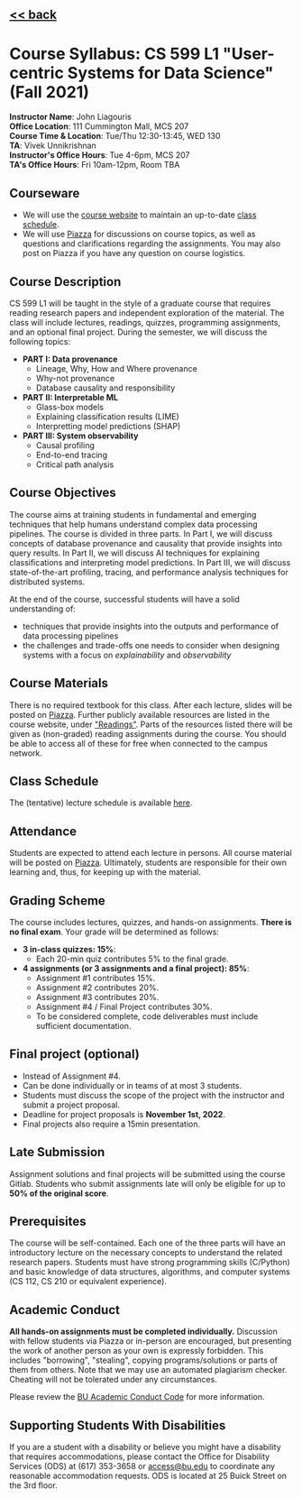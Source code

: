 ## [<< back](./index.html)

# Course Syllabus: CS 599 L1 "User-centric Systems for Data Science" (Fall 2021)

**Instructor Name**: John Liagouris  
**Office Location**: 111 Cummington Mall, MCS 207 <br />
**Course Time & Location**:	Tue/Thu 12:30-13:45, WED 130  
**TA**: Vivek Unnikrishnan <br />
**Instructor's Office Hours**: Tue 4-6pm, MCS 207 <br />
**TA's Office Hours**: Fri 10am-12pm, Room TBA

## Courseware
- We will use the [course website](https://jliagouris.github.io/UCDS/) to maintain an up-to-date [class schedule](https://jliagouris.github.io/UCDS/lectures.html).
- We will use [Piazza](https://piazza.com/bu/fall2022/cs599l1/home) for discussions on course topics, as well as questions and clarifications regarding the assignments. You may also post on Piazza if you have any question on course logistics.

## Course Description
CS 599 L1 will be taught in the style of a graduate course that requires reading research papers and independent exploration of the material.
The class will include lectures, readings, quizzes, programming assignments, and an optional final project.
During the semester, we will discuss the following topics:

- **PART I: Data provenance**
  - Lineage, Why, How and Where provenance
  - Why-not provenance
  - Database causality and responsibility
- **PART II: Interpretable ML** 
  - Glass-box models
  - Explaining classification results (LIME)
  - Interpretting model predictions (SHAP)
- **PART III: System observability**
  - Causal profiling
  - End-to-end tracing
  - Critical path analysis

## Course Objectives
The course aims at training students in fundamental and emerging techniques that help humans understand complex data processing pipelines.
The course is divided in three parts. In Part I, we will discuss concepts of database provenance and causality that provide insights into query results. 
In Part II, we will discuss AI techniques for explaining classifications and interpreting model predictions. 
In Part III, we will discuss state-of-the-art profiling, tracing, and performance analysis techniques for distributed systems.

At the end of the course, successful students will have a solid understanding of:
- techniques that provide insights into the outputs and performance of data processing pipelines
- the challenges and trade-offs one needs to consider when designing systems with a focus on *explainability* and *observability*

## Course Materials
There is no required textbook for this class. After each lecture, slides will be posted on [Piazza](https://piazza.com/bu/fall2022/cs599l1/home). 
Further publicly available resources are listed in the course website, under ["Readings"](https://jliagouris.github.io/UCDS/readings.html). 
Parts of the resources listed there will be given as (non-graded) reading assignments during the course. 
You should be able to access all of these for free when connected to the campus network.

## Class Schedule
The (tentative) lecture schedule is available [here](https://jliagouris.github.io/UCDS/lectures.html).

## Attendance
Students are expected to attend each lecture in persons. All course material will be posted on [Piazza](https://piazza.com/bu/fall2022/cs599l1/home).
Ultimately, students are responsible for their own learning and, thus, for keeping up with the material.

## Grading Scheme
The course includes lectures, quizzes, and hands-on assignments. **There is no final exam**. Your grade will be determined as follows: 
- **3 in-class quizzes: 15%**:
  - Each 20-min quiz contributes 5% to the final grade.
- **4 assignments (or 3 assignments and a final project): 85%**:
  - Assignment #1 contributes 15%.
  - Assignment #2 contributes 20%.
  - Assignment #3 contributes 20%.
  - Assignment #4 / Final Project contributes 30%.
  - To be considered complete, code deliverables must include sufficient documentation.

## Final project (optional)
  - Instead of Assignment #4.
  - Can be done individually or in teams of at most 3 students.
  - Students must discuss the scope of the project with the instructor and submit a project proposal.
  - Deadline for project proposals is **November 1st, 2022**.
  - Final projects also require a 15min presentation.
  
## Late Submission
Assignment solutions and final projects will be submitted using the course Gitlab. 
Students who submit assignments late will only be eligible for up to **50% of the original score**. 

## Prerequisites
The course will be self-contained. Each one of the three parts will have an introductory lecture on the necessary concepts to understand the related research papers. Students must have strong programming skills (C/Python) and basic knowledge of data structures, algorithms, and computer systems (CS 112, CS 210 or equivalent experience).

## Academic Conduct
**All hands-on assignments must be completed individually.** 
Discussion with fellow students via Piazza or in-person are encouraged, but presenting the work of another person as your own is expressly forbidden. 
This includes "borrowing", "stealing", copying programs/solutions or parts of them from others. 
Note that we may use an automated plagiarism checker. Cheating will not be tolerated under any circumstances.

Please review the [BU Academic Conduct Code](https://www.bu.edu/academics/policies/academic-conduct-code/) for more information.

## Supporting Students With Disabilities
If you are a student with a disability or believe you might have a disability that requires accommodations, 
please contact the Office for Disability Services (ODS) at (617) 353-3658 or access@bu.edu to coordinate any reasonable accommodation requests. 
ODS is located at 25 Buick Street on the 3rd floor.
